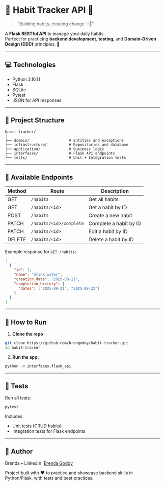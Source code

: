 # 🌸 Habit Tracker API 🌸

> “Building habits, creating change ✨💪”

A **Flask RESTful API** to manage your daily habits.  
Perfect for practicing **backend development**, **testing**, and **Domain-Driven Design (DDD)** principles. 🩷

---

## 💻 Technologies

- Python 3.10.11
- Flask
- SQLite
- Pytest
- JSON for API responses

---

## 📂 Project Structure
```
habit-tracker/
│
├── domain/                  # Entities and exceptions
├── infrastructure/          # Repositories and database
├── application/             # Business logic
├── interfaces/              # Flask API endpoints
└── tests/                   # Unit + Integration tests
```
---

## 🌟 Available Endpoints

| Method | Route           | Description                     |
|--------|----------------|---------------------------------|
| GET    | `/habits`      | Get all habits                  |
| GET    | `/habits/<id>` | Get a habit by ID               |
| POST   | `/habits`      | Create a new habit              |
| PATCH  | `/habits/<id>/complete`      | Complete a habit by ID                  |
| PATCH  | `/habits/<id>`      | Edit a habit by ID                  |
| DELETE  | `/habits/<id>`      | Delete a habit by ID                  |


Example response for `GET /habits`:

```json
[
  {
    "id": 1,
    "name": "Drink water",
    "creation_date": "2025-08-21",
    "completion_history": {
      "dates": ["2025-08-21", "2025-08-22"]
    }
  }
]
```
---

## 🚀 How to Run

1. **Clone the repo**
```bash
git clone https://github.com/brengodoy/habit-tracker.git
cd habit-tracker
```
2. **Run the app:**
```bash
python -m interfaces.flask_api
```
---
## 🧪 Tests
Run all tests:
```bash
pytest
```
Includes:
- Unit tests (CRUD habits)
- Integration tests for Flask endpoints
---
## 💖 Author
Brenda – LinkedIn: [Brenda Godoy](https://www.linkedin.com/in/brendagodoy-/)

Project built with ❤️ to practice and showcase backend skills in Python/Flask, with tests and best practices.
